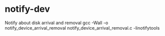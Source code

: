 # notify-dev
Notify about disk arrival and removal
gcc -Wall -o notify_device_arrival_removal notify_device_arrival_removal.c -linotifytools
